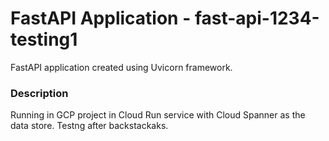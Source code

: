 # FastAPI Application - fast-api-1234-testing1
FastAPI application created using Uvicorn framework.

### Description
Running in GCP project  in Cloud Run service with Cloud Spanner as the data store. Testng after backstackaks.